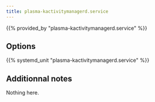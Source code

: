 ```yaml
---
title: plasma-kactivitymanagerd.service
---
```


{{% provided_by "plasma-kactivitymanagerd.service" %}}

## Options

{{% systemd_unit "plasma-kactivitymanagerd.service" %}}

## Additionnal notes

Nothing here.